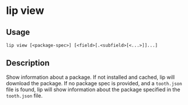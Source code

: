 # lip view

## Usage

```shell
lip view [<package-spec>] [<field>[.<subfield>[<...>]]...]
```

## Description

Show information about a package. If not installed and cached, lip will download the package. If no package spec is provided, and a `tooth.json` file is found, lip will show information about the package specified in the `tooth.json` file.
